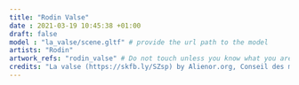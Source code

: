 ```yaml
---
title: "Rodin Valse"
date : 2021-03-19 10:45:38 +01:00
draft: false
model : "la_valse/scene.gltf" # provide the url path to the model
artists: "Rodin"
artwork_refs: "rodin_valse" # Do not touch unless you know what you are doing
credits: "La valse (https://skfb.ly/SZsp) by Alienor.org, Conseil des musées is licensed under CC Attribution-NonCommercial-NoDerivs (http://creativecommons.org/licenses/by-nc-nd/4.0/)." # add credits if required
---
```

